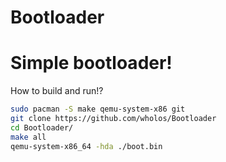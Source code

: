 # Bootloader
# Simple bootloader!

How to build and run!?
``` bash
sudo pacman -S make qemu-system-x86 git
git clone https://github.com/wholos/Bootloader
cd Bootloader/
make all
qemu-system-x86_64 -hda ./boot.bin
```
